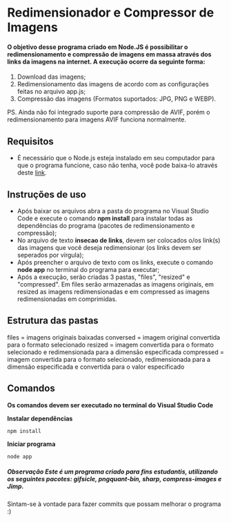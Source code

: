 # Redimensionador e Compressor de Imagens

#### O objetivo desse programa criado em Node.JS é possibilitar o redimensionamento e compressão de imagens em massa através dos links da imagens na internet. A execução ocorre da seguinte forma:
1. Download das imagens;
2. Redimensionamento das imagens de acordo com as configurações feitas no arquivo app.js;
3. Compressão das imagens (Formatos suportados: JPG, PNG e WEBP).

PS. Ainda não foi integrado suporte para compressão de AVIF, porém o redimensionamento para imagens AVIF funciona normalmente.

## Requisitos
- É necessário que o Node.js esteja instalado em seu computador para que o programa funcione, caso não tenha, você pode baixa-lo através deste [link](https://nodejs.org/en/download/).

## Instruções de uso

- Após baixar os arquivos abra a pasta do programa no Visual Studio Code e execute o comando **npm install** para instalar todas as dependências do programa (pacotes de redimensionamento e compressão);
- No arquivo de texto **insecao de links**, devem ser colocados o/os link(s) das imagens que você deseja redimensionar (os links devem ser seperados por vírgula);
- Após preencher o arquivo de texto com os links, execute o comando **node app** no terminal do programa para executar;
- Após a execução, serão criadas 3 pastas, "files", "resized" e "compressed". Em files serão armazenadas as imagens originais, em resized as imagens redimensionadas e em compressed as imagens redimensionadas em comprimidas.

## Estrutura das pastas
files = imagens originais baixadas
conversed = imagem original convertida para o formato selecionado
resized = imagem convertida para o formato selecionado e redimensionada para a dimensão especificada
compressed = imagem convertida para o formato selecionado, redimensionada para a dimensão especificada e convertida para o valor especificado

## Comandos
**Os comandos devem ser executado no terminal do Visual Studio Code**

**Instalar dependências**
```
npm install
```

**Iniciar programa**
```
node app
```

##### Observação Este é um programa criado para fins estudantis, utilizando os seguintes pacotes: **gifsicle**, **pngquant-bin**, **sharp**, **compress-images** e **Jimp**.

Sintam-se à vontade para fazer commits que possam melhorar o programa :)
